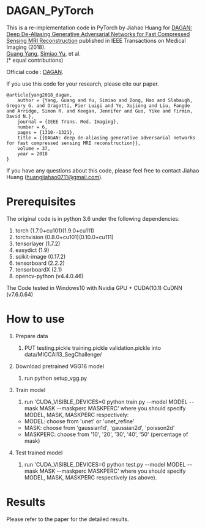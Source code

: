# DAGAN_PyTorch


This is a re-implementation code in PyTorch by Jiahao Huang for [DAGAN: Deep De-Aliasing Generative Adversarial Networks for Fast Compressed Sensing MRI Reconstruction](https://ieeexplore.ieee.org/document/8233175/) published in IEEE Transactions on Medical Imaging (2018).  
[Guang Yang](https://www.imperial.ac.uk/people/g.yang)\, [Simiao Yu](https://nebulav.github.io/)\, et al.  
(* equal contributions) 

Official code : [DAGAN](https://github.com/tensorlayer/DAGAN).

If you use this code for your research, please cite our paper.

```
@article{yang2018_dagan,
	author = {Yang, Guang and Yu, Simiao and Dong, Hao and Slabaugh, Gregory G. and Dragotti, Pier Luigi and Ye, Xujiong and Liu, Fangde and Arridge, Simon R. and Keegan, Jennifer and Guo, Yike and Firmin, David N.},
	journal = {IEEE Trans. Med. Imaging},
	number = 6,
	pages = {1310--1321},
	title = {{DAGAN: deep de-aliasing generative adversarial networks for fast compressed sensing MRI reconstruction}},
	volume = 37,
	year = 2018
}
```

If you have any questions about this code, please feel free to contact Jiahao Huang (huangjiahao0711@gmail.com).


# Prerequisites

The original code is in python 3.6 under the following dependencies:
1. torch (1.7.0+cu101)(1.9.0+cu111)
2. torchvision (0.8.0+cu101)(0.10.0+cu111)
3. tensorlayer (1.7.2)
4. easydict (1.9)
5. scikit-image (0.17.2)
6. tensorboard (2.2.2)
7. tensorboardX (2.1)
8. opencv-python (v4.4.0.46)

The Code tested in Windows10 with Nvidia GPU + CUDA(10.1) CuDNN (v7.6.0.64)

# How to use

1. Prepare data

    1) PUT 
    testing.pickle
    training.pickle
    validation.pickle
    into data/MICCAI13_SegChallenge/
    
2. Download pretrained VGG16 model

    1) run python setup_vgg.py
    
3. Train model
    1) run 'CUDA_VISIBLE_DEVICES=0 python train.py --model MODEL --mask MASK --maskperc MASKPERC' where you should specify MODEL, MASK, MASKPERC respectively:
    - MODEL: choose from 'unet' or 'unet_refine'
    - MASK: choose from 'gaussian1d', 'gaussian2d', 'poisson2d'
    - MASKPERC: choose from '10', '20', '30', '40', '50' (percentage of mask)
 
4. Test trained model
    
    1) run 'CUDA_VISIBLE_DEVICES=0 python test.py --model MODEL --mask MASK --maskperc MASKPERC' where you should specify MODEL, MASK, MASKPERC respectively (as above).

# Results

Please refer to the paper for the detailed results.
